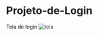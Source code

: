 # Projeto-de-Login

Tela de login
![tela](https://github.com/user-attachments/assets/35d7f4b2-441b-4e2e-8b75-3dc0344dad01)
